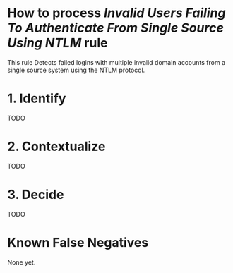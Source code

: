 # How to process *Invalid Users Failing To Authenticate From Single Source Using NTLM* rule
This rule Detects failed logins with multiple invalid domain accounts from a single source system using the NTLM protocol.

# 1. Identify
TODO

# 2. Contextualize
TODO

# 3. Decide
TODO

# Known False Negatives
None yet.

